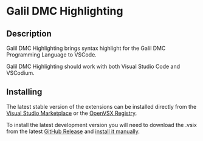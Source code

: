 # Galil DMC Highlighting

## Description

Galil DMC Highlighting brings syntax highlight for the Galil DMC Programming Language to VSCode.

Galil DMC Highlighting should work with both Visual Studio Code and VSCodium.

## Installing

The latest stable version of the extensions can be installed directly from the [Visual Studio Marketplace](https://marketplace.visualstudio.com/items?itemName=Kestin.galildmchighlighting) or the [OpenVSX Registry](https://open-vsx.org/extension/kestin/galildmchighlighting).

To install the latest development version you will need to download the .vsix from the latest [GitHub Release](https://github.com/kForth/Galil-DMC-Highlighting-for-VSCode/releases) and [install it manually](https://code.visualstudio.com/docs/editor/extension-gallery#_install-from-a-vsix).
